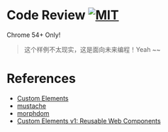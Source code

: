 # Code Review [![MIT](https://img.shields.io/badge/license-MIT-brightgreen.svg?style=flat-square)](./LICENSE)

Chrome 54+ Only!

> 这个样例不太现实，这是面向未来编程！Yeah ~~


# References

* [Custom Elements](https://developer.mozilla.org/en-US/docs/Web/Web_Components/Custom_Elements)
* [mustache](https://github.com/janl/mustache.js)
* [morphdom](https://github.com/patrick-steele-idem/morphdom)
* [Custom Elements v1: Reusable Web Components](https://developers.google.com/web/fundamentals/getting-started/primers/customelements)
